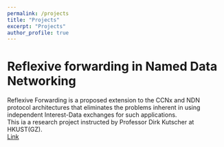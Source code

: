 ```yaml
---
permalink: /projects
title: "Projects"
excerpt: "Projects"
author_profile: true
---
```


# Reflexive forwarding in Named Data Networking
 Reflexive Forwarding is a proposed extension to the CCNx and NDN protocol architectures that eliminates the problems inherent in using independent Interest-Data exchanges for such applications.  
This ia a research project instructed by Professor Dirk Kutscher at HKUST(GZ).  
[Link](https://dirk-kutscher.info/irtf/reflexive-forwarding-ndn)
